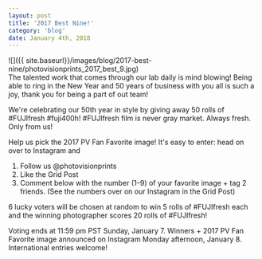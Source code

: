 ```yaml
---
layout: post
title: '2017 Best Nine!'
category: 'blog'
date: January 4th, 2018
---
```


![]({{ site.baseurl}}/images/blog/2017-best-nine/photovisionprints_2017_best_9.jpg)  
The talented work that comes through our lab daily is mind blowing! Being able to ring in the New Year and 50 years of business with you all is such a joy, thank you for being a part of out team!

We're celebrating our 50th year in style by giving away 50 rolls of #FUJIfresh #fuji400h! #FUJIfresh film is never gray market. Always fresh. Only from us!

Help us pick the 2017 PV Fan Favorite image! It's easy to enter: head on over to Instagram and

1) Follow us @photovisionprints  
2) Like the Grid Post  
3) Comment below with the number (1–9) of your favorite image + tag 2 friends. (See the numbers over on our Instagram in the Grid Post)  

6 lucky voters will be chosen at random to win 5 rolls of #FUJIfresh each and the winning photographer scores 20 rolls of #FUJIfresh!  

Voting ends at 11:59 pm PST Sunday, January 7. Winners + 2017 PV Fan Favorite image announced on Instagram Monday afternoon, January 8. International entries welcome!⠀